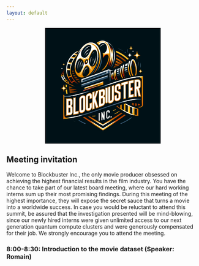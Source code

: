 ```yaml
---
layout: default
---
```


<div style="text-align: center;">
    <img src="./img/Blockbuster.png" alt="Logo" style="width: 60%; margin: auto; display: block;">
</div>

## Meeting invitation

Welcome to Blockbuster Inc., the only movie producer obsessed on achieving the highest financial results in the film industry. You have the chance to take part of our latest board meeting, where our hard working interns sum up their most promising findings. During this meeting of the highest importance, they will expose the secret sauce that turns a movie into a worldwide success. In case you would be reluctant to attend this summit, be assured that the investigation presented will be mind-blowing, since our newly hired interns were given unlimited access to our next generation quantum compute clusters and were generously compensated for their job. We strongly encourage you to attend the meeting.


### 8:00-8:30: Introduction to the movie dataset (Speaker: Romain)

<div>                            <div id="ca4f872d-41ed-4e54-8cfb-c823393ef1a2" class="plotly-graph-div" style="height:100%; width:100%;"></div>            <script type="text/javascript">                                    window.PLOTLYENV=window.PLOTLYENV || {};                                    if (document.getElementById("ca4f872d-41ed-4e54-8cfb-c823393ef1a2")) {                    Plotly.newPlot(                        "ca4f872d-41ed-4e54-8cfb-c823393ef1a2",                        [{"name":"Performance vs Average BO","x":[5.0,10.0,15.0,20.0,25.0,30.0,35.0,40.0,45.0,65.0,95.0],"xaxis":"x","y":[null,null,null,null,null,null,null,null,null,null,null],"yaxis":"y","type":"bar"},{"name":"Performance vs Average Rating","x":[5.0,10.0,15.0,20.0,25.0,30.0,35.0,40.0,45.0,65.0,95.0],"xaxis":"x2","y":[2.8037383177570208,-26.32398753894081,-26.323987538940806,9.41255006675568,0.4784156653315633,5.994199162101199,2.8037383177570097,-10.903426791277248,-3.6643302180685304,2.375389408099696,-6.74232309746328],"yaxis":"y2","type":"bar"}],                        {"annotations":[{"font":{"size":16},"showarrow":false,"text":"Performance vs Average BO","x":0.225,"xanchor":"center","xref":"paper","y":1.0,"yanchor":"bottom","yref":"paper"},{"font":{"size":16},"showarrow":false,"text":"Performance vs Average Rating","x":0.775,"xanchor":"center","xref":"paper","y":1.0,"yanchor":"bottom","yref":"paper"}],"sliders":[{"steps":[{"args":[["1900"],{"frame":{"duration":300,"redraw":true},"mode":"immediate"}],"label":"1900","method":"animate"},{"args":[["1910"],{"frame":{"duration":300,"redraw":true},"mode":"immediate"}],"label":"1910","method":"animate"},{"args":[["1920"],{"frame":{"duration":300,"redraw":true},"mode":"immediate"}],"label":"1920","method":"animate"},{"args":[["1930"],{"frame":{"duration":300,"redraw":true},"mode":"immediate"}],"label":"1930","method":"animate"},{"args":[["1940"],{"frame":{"duration":300,"redraw":true},"mode":"immediate"}],"label":"1940","method":"animate"},{"args":[["1950"],{"frame":{"duration":300,"redraw":true},"mode":"immediate"}],"label":"1950","method":"animate"},{"args":[["1960"],{"frame":{"duration":300,"redraw":true},"mode":"immediate"}],"label":"1960","method":"animate"},{"args":[["1970"],{"frame":{"duration":300,"redraw":true},"mode":"immediate"}],"label":"1970","method":"animate"},{"args":[["1980"],{"frame":{"duration":300,"redraw":true},"mode":"immediate"}],"label":"1980","method":"animate"},{"args":[["1990"],{"frame":{"duration":300,"redraw":true},"mode":"immediate"}],"label":"1990","method":"animate"},{"args":[["2000"],{"frame":{"duration":300,"redraw":true},"mode":"immediate"}],"label":"2000","method":"animate"},{"args":[["2010"],{"frame":{"duration":300,"redraw":true},"mode":"immediate"}],"label":"2010","method":"animate"}]}],"template":{"data":{"barpolar":[{"marker":{"line":{"color":"#E5ECF6","width":0.5},"pattern":{"fillmode":"overlay","size":10,"solidity":0.2}},"type":"barpolar"}],"bar":[{"error_x":{"color":"#2a3f5f"},"error_y":{"color":"#2a3f5f"},"marker":{"line":{"color":"#E5ECF6","width":0.5},"pattern":{"fillmode":"overlay","size":10,"solidity":0.2}},"type":"bar"}],"carpet":[{"aaxis":{"endlinecolor":"#2a3f5f","gridcolor":"white","linecolor":"white","minorgridcolor":"white","startlinecolor":"#2a3f5f"},"baxis":{"endlinecolor":"#2a3f5f","gridcolor":"white","linecolor":"white","minorgridcolor":"white","startlinecolor":"#2a3f5f"},"type":"carpet"}],"choropleth":[{"colorbar":{"outlinewidth":0,"ticks":""},"type":"choropleth"}],"contourcarpet":[{"colorbar":{"outlinewidth":0,"ticks":""},"type":"contourcarpet"}],"contour":[{"colorbar":{"outlinewidth":0,"ticks":""},"colorscale":[[0.0,"#0d0887"],[0.1111111111111111,"#46039f"],[0.2222222222222222,"#7201a8"],[0.3333333333333333,"#9c179e"],[0.4444444444444444,"#bd3786"],[0.5555555555555556,"#d8576b"],[0.6666666666666666,"#ed7953"],[0.7777777777777778,"#fb9f3a"],[0.8888888888888888,"#fdca26"],[1.0,"#f0f921"]],"type":"contour"}],"heatmapgl":[{"colorbar":{"outlinewidth":0,"ticks":""},"colorscale":[[0.0,"#0d0887"],[0.1111111111111111,"#46039f"],[0.2222222222222222,"#7201a8"],[0.3333333333333333,"#9c179e"],[0.4444444444444444,"#bd3786"],[0.5555555555555556,"#d8576b"],[0.6666666666666666,"#ed7953"],[0.7777777777777778,"#fb9f3a"],[0.8888888888888888,"#fdca26"],[1.0,"#f0f921"]],"type":"heatmapgl"}],"heatmap":[{"colorbar":{"outlinewidth":0,"ticks":""},"colorscale":[[0.0,"#0d0887"],[0.1111111111111111,"#46039f"],[0.2222222222222222,"#7201a8"],[0.3333333333333333,"#9c179e"],[0.4444444444444444,"#bd3786"],[0.5555555555555556,"#d8576b"],[0.6666666666666666,"#ed7953"],[0.7777777777777778,"#fb9f3a"],[0.8888888888888888,"#fdca26"],[1.0,"#f0f921"]],"type":"heatmap"}],"histogram2dcontour":[{"colorbar":{"outlinewidth":0,"ticks":""},"colorscale":[[0.0,"#0d0887"],[0.1111111111111111,"#46039f"],[0.2222222222222222,"#7201a8"],[0.3333333333333333,"#9c179e"],[0.4444444444444444,"#bd3786"],[0.5555555555555556,"#d8576b"],[0.6666666666666666,"#ed7953"],[0.7777777777777778,"#fb9f3a"],[0.8888888888888888,"#fdca26"],[1.0,"#f0f921"]],"type":"histogram2dcontour"}],"histogram2d":[{"colorbar":{"outlinewidth":0,"ticks":""},"colorscale":[[0.0,"#0d0887"],[0.1111111111111111,"#46039f"],[0.2222222222222222,"#7201a8"],[0.3333333333333333,"#9c179e"],[0.4444444444444444,"#bd3786"],[0.5555555555555556,"#d8576b"],[0.6666666666666666,"#ed7953"],[0.7777777777777778,"#fb9f3a"],[0.8888888888888888,"#fdca26"],[1.0,"#f0f921"]],"type":"histogram2d"}],"histogram":[{"marker":{"pattern":{"fillmode":"overlay","size":10,"solidity":0.2}},"type":"histogram"}],"mesh3d":[{"colorbar":{"outlinewidth":0,"ticks":""},"type":"mesh3d"}],"parcoords":[{"line":{"colorbar":{"outlinewidth":0,"ticks":""}},"type":"parcoords"}],"pie":[{"automargin":true,"type":"pie"}],"scatter3d":[{"line":{"colorbar":{"outlinewidth":0,"ticks":""}},"marker":{"colorbar":{"outlinewidth":0,"ticks":""}},"type":"scatter3d"}],"scattercarpet":[{"marker":{"colorbar":{"outlinewidth":0,"ticks":""}},"type":"scattercarpet"}],"scattergeo":[{"marker":{"colorbar":{"outlinewidth":0,"ticks":""}},"type":"scattergeo"}],"scattergl":[{"marker":{"colorbar":{"outlinewidth":0,"ticks":""}},"type":"scattergl"}],"scattermapbox":[{"marker":{"colorbar":{"outlinewidth":0,"ticks":""}},"type":"scattermapbox"}],"scatterpolargl":[{"marker":{"colorbar":{"outlinewidth":0,"ticks":""}},"type":"scatterpolargl"}],"scatterpolar":[{"marker":{"colorbar":{"outlinewidth":0,"ticks":""}},"type":"scatterpolar"}],"scatter":[{"fillpattern":{"fillmode":"overlay","size":10,"solidity":0.2},"type":"scatter"}],"scatterternary":[{"marker":{"colorbar":{"outlinewidth":0,"ticks":""}},"type":"scatterternary"}],"surface":[{"colorbar":{"outlinewidth":0,"ticks":""},"colorscale":[[0.0,"#0d0887"],[0.1111111111111111,"#46039f"],[0.2222222222222222,"#7201a8"],[0.3333333333333333,"#9c179e"],[0.4444444444444444,"#bd3786"],[0.5555555555555556,"#d8576b"],[0.6666666666666666,"#ed7953"],[0.7777777777777778,"#fb9f3a"],[0.8888888888888888,"#fdca26"],[1.0,"#f0f921"]],"type":"surface"}],"table":[{"cells":{"fill":{"color":"#EBF0F8"},"line":{"color":"white"}},"header":{"fill":{"color":"#C8D4E3"},"line":{"color":"white"}},"type":"table"}]},"layout":{"annotationdefaults":{"arrowcolor":"#2a3f5f","arrowhead":0,"arrowwidth":1},"autotypenumbers":"strict","coloraxis":{"colorbar":{"outlinewidth":0,"ticks":""}},"colorscale":{"diverging":[[0,"#8e0152"],[0.1,"#c51b7d"],[0.2,"#de77ae"],[0.3,"#f1b6da"],[0.4,"#fde0ef"],[0.5,"#f7f7f7"],[0.6,"#e6f5d0"],[0.7,"#b8e186"],[0.8,"#7fbc41"],[0.9,"#4d9221"],[1,"#276419"]],"sequential":[[0.0,"#0d0887"],[0.1111111111111111,"#46039f"],[0.2222222222222222,"#7201a8"],[0.3333333333333333,"#9c179e"],[0.4444444444444444,"#bd3786"],[0.5555555555555556,"#d8576b"],[0.6666666666666666,"#ed7953"],[0.7777777777777778,"#fb9f3a"],[0.8888888888888888,"#fdca26"],[1.0,"#f0f921"]],"sequentialminus":[[0.0,"#0d0887"],[0.1111111111111111,"#46039f"],[0.2222222222222222,"#7201a8"],[0.3333333333333333,"#9c179e"],[0.4444444444444444,"#bd3786"],[0.5555555555555556,"#d8576b"],[0.6666666666666666,"#ed7953"],[0.7777777777777778,"#fb9f3a"],[0.8888888888888888,"#fdca26"],[1.0,"#f0f921"]]},"colorway":["#636efa","#EF553B","#00cc96","#ab63fa","#FFA15A","#19d3f3","#FF6692","#B6E880","#FF97FF","#FECB52"],"font":{"color":"#2a3f5f"},"geo":{"bgcolor":"white","lakecolor":"white","landcolor":"#E5ECF6","showlakes":true,"showland":true,"subunitcolor":"white"},"hoverlabel":{"align":"left"},"hovermode":"closest","mapbox":{"style":"light"},"paper_bgcolor":"white","plot_bgcolor":"#E5ECF6","polar":{"angularaxis":{"gridcolor":"white","linecolor":"white","ticks":""},"bgcolor":"#E5ECF6","radialaxis":{"gridcolor":"white","linecolor":"white","ticks":""}},"scene":{"xaxis":{"backgroundcolor":"#E5ECF6","gridcolor":"white","gridwidth":2,"linecolor":"white","showbackground":true,"ticks":"","zerolinecolor":"white"},"yaxis":{"backgroundcolor":"#E5ECF6","gridcolor":"white","gridwidth":2,"linecolor":"white","showbackground":true,"ticks":"","zerolinecolor":"white"},"zaxis":{"backgroundcolor":"#E5ECF6","gridcolor":"white","gridwidth":2,"linecolor":"white","showbackground":true,"ticks":"","zerolinecolor":"white"}},"shapedefaults":{"line":{"color":"#2a3f5f"}},"ternary":{"aaxis":{"gridcolor":"white","linecolor":"white","ticks":""},"baxis":{"gridcolor":"white","linecolor":"white","ticks":""},"bgcolor":"#E5ECF6","caxis":{"gridcolor":"white","linecolor":"white","ticks":""}},"title":{"x":0.05},"xaxis":{"automargin":true,"gridcolor":"white","linecolor":"white","ticks":"","title":{"standoff":15},"zerolinecolor":"white","zerolinewidth":2},"yaxis":{"automargin":true,"gridcolor":"white","linecolor":"white","ticks":"","title":{"standoff":15},"zerolinecolor":"white","zerolinewidth":2}}},"xaxis":{"anchor":"y","domain":[0.0,0.45],"range":[0,100],"title":{"text":"Percentage of woman actor (%)"}},"yaxis":{"anchor":"x","domain":[0.0,1.0],"range":[-100,100],"title":{"text":"Performance compared to the average (%)"}},"xaxis2":{"anchor":"y2","domain":[0.55,1.0],"range":[0,100],"title":{"text":"Percentage of woman actor (%)"}},"yaxis2":{"anchor":"x2","domain":[0.0,1.0],"range":[-15,15],"title":{"text":"Performance compared to the average (%)"}}},                        {"responsive": true}                    ).then(function(){
                            Plotly.addFrames('ca4f872d-41ed-4e54-8cfb-c823393ef1a2', [{"data":[{"x":[5.0,10.0,15.0,20.0,25.0,30.0,35.0,40.0,45.0,65.0,95.0],"y":[null,null,null,null,null,null,null,null,null,null,null],"type":"bar"},{"x":[5.0,10.0,15.0,20.0,25.0,30.0,35.0,40.0,45.0,65.0,95.0],"y":[2.8037383177570208,-26.32398753894081,-26.323987538940806,9.41255006675568,0.4784156653315633,5.994199162101199,2.8037383177570097,-10.903426791277248,-3.6643302180685304,2.375389408099696,-6.74232309746328],"type":"bar"}],"name":"1900"},{"data":[{"x":[0.0,5.0,10.0,15.0,20.0,25.0,30.0,35.0,40.0,45.0,50.0,55.0,60.0,65.0,70.0,75.0,80.0,95.0],"y":[null,null,null,null,null,-96.7620762112431,null,null,61.896189437845294,-95.14311431686464,null,null,null,null,null,null,null,-99.71820996851206],"type":"bar"},{"x":[0.0,5.0,10.0,15.0,20.0,25.0,30.0,35.0,40.0,45.0,50.0,55.0,60.0,65.0,70.0,75.0,80.0,95.0],"y":[6.560619088564068,4.4933054907259615,0.04179080924975182,-0.17107869768484285,2.2103785506475804,0.015905740862753103,3.490609510271641,0.28417446084195147,-11.157198132907503,-4.037977284967823,4.774333677347964,8.22789408110622,-9.870496779967358,1.692576869264581,-10.353764893747696,-12.045203291978869,16.709249477951115,-2.244345283536542],"type":"bar"}],"name":"1910"},{"data":[{"x":[0.0,5.0,10.0,15.0,20.0,25.0,30.0,35.0,40.0,45.0,50.0,55.0,60.0,65.0,70.0,75.0,80.0,85.0,95.0],"y":[null,null,null,-27.540139812909594,13.299284664179158,-11.978016195493462,-7.031328123218787,108.6459328509621,-93.2720006708211,-53.88948789009865,null,null,null,null,null,null,null,null,-80.37666862322823],"type":"bar"},{"x":[0.0,5.0,10.0,15.0,20.0,25.0,30.0,35.0,40.0,45.0,50.0,55.0,60.0,65.0,70.0,75.0,80.0,85.0,95.0],"y":[-7.56400114877086,5.595251217868568,3.879675098446405,2.44500478463153,1.2180159192565259,2.3117254350310117,-0.6719488061122378,0.3017287503435735,-2.230082505169691,-5.835772618789822,1.2803399113522067,0.18817044760119878,5.048029202964624,-2.423227907574333,-3.6933012965758274,-6.780645226302828,-2.8638656139626018,-9.130712993706958,-5.007009175431783],"type":"bar"}],"name":"1920"},{"data":[{"x":[0.0,5.0,10.0,15.0,20.0,25.0,30.0,35.0,40.0,45.0,50.0,55.0,60.0,65.0,70.0,75.0,80.0,85.0,90.0,95.0],"y":[null,-88.81826955601694,-80.83039191435812,124.53139285972331,-82.99949395378077,-90.07535316642279,-88.11965481438378,-88.88708572824906,673.7615721687108,-89.44719480832178,-90.29380986322529,-87.2972494310918,null,-94.40023092190236,-94.05861531658792,null,null,null,-83.53479812268142,-94.75942363155829],"type":"bar"},{"x":[0.0,5.0,10.0,15.0,20.0,25.0,30.0,35.0,40.0,45.0,50.0,55.0,60.0,65.0,70.0,75.0,80.0,85.0,90.0,95.0],"y":[-11.970275440978947,-6.181375886240569,-1.0621708817513105,-1.5301733991161712,0.24184050725995998,0.9971337860231453,1.1482700970017758,1.6042372087304462,2.0540341049132795,0.08284032581220552,3.060600153970035,0.9554014415441712,2.729298039579498,-0.15313292593221936,-2.065864142388788,3.166504003229552,-5.225029815214954,null,21.627878403807465,-2.6947028071219616],"type":"bar"}],"name":"1930"},{"data":[{"x":[0.0,5.0,10.0,15.0,20.0,25.0,30.0,35.0,40.0,45.0,50.0,55.0,60.0,65.0,70.0,75.0,80.0,95.0],"y":[null,-71.21444508908823,201.09643169415855,-74.47741536286377,-76.89317161197908,-47.73332440475412,20.089761979228093,230.1851430886769,-45.343777582577296,-59.97063429403913,null,-36.586185679707945,-83.21222520166697,-77.75060129227252,-50.334031646197516,-88.0610652995667,null,-75.17691081217848],"type":"bar"},{"x":[0.0,5.0,10.0,15.0,20.0,25.0,30.0,35.0,40.0,45.0,50.0,55.0,60.0,65.0,70.0,75.0,80.0,95.0],"y":[-24.69425604358477,-1.9099279257237478,0.0008570901605557912,-1.065519221697198,0.4454909771712759,-0.4986549075136363,0.7996846060492139,0.7285362033614842,1.5831080207851753,-0.6215421752862549,-0.9698547068213752,1.372720329453514,10.897401804650505,0.011801903805493901,-0.04417585518485067,9.489670784778724,-4.891634484675578,-2.175369268602002],"type":"bar"}],"name":"1940"},{"data":[{"x":[0.0,5.0,10.0,15.0,20.0,25.0,30.0,35.0,40.0,45.0,50.0,55.0,60.0,65.0,70.0,75.0,90.0,95.0],"y":[null,-29.094641802442844,-14.607325473981689,-3.544645757660533,-8.392051889273077,-37.627062765159806,33.64188873400291,65.87298080065777,-34.19717026519095,-2.903611894727804,294.1144804067387,-46.27912204738798,-65.93978947896439,-68.5598056728902,-66.75723453146924,-77.74732912625674,null,-70.70821895190937],"type":"bar"},{"x":[0.0,5.0,10.0,15.0,20.0,25.0,30.0,35.0,40.0,45.0,50.0,55.0,60.0,65.0,70.0,75.0,90.0,95.0],"y":[-7.218142465956198,-0.0038409614184653986,-3.847012257386334,-0.7926565406593425,-0.0758155613365719,0.7353466800447962,0.184805151898056,1.7122548941580178,2.6333352935244743,1.0207228026079054,4.833915755406761,2.1774424531985717,-0.6360129875054418,-1.3445570870503452,-1.2119893046258636,1.6978318316095729,8.81705162661738,-2.582210451990804],"type":"bar"}],"name":"1950"},{"data":[{"x":[0.0,5.0,10.0,15.0,20.0,25.0,30.0,35.0,40.0,45.0,50.0,55.0,60.0,65.0,70.0,75.0,85.0,90.0,95.0],"y":[null,-35.47074324190549,2.965355280917208,1.4521122878313804,-52.93707671753835,-0.05561827640065773,10.032477612683953,-44.31360372153488,50.34754527494202,-1.9123064568092514,-64.16110857890554,-77.371915463022,331.26900864568756,-88.37167877960853,null,-20.95763362256343,null,null,-96.5429315290728],"type":"bar"},{"x":[0.0,5.0,10.0,15.0,20.0,25.0,30.0,35.0,40.0,45.0,50.0,55.0,60.0,65.0,70.0,75.0,85.0,90.0,95.0],"y":[-26.339435127909304,2.598176242857291,-0.8173005463608843,1.259386727200529,-0.09795218068301835,0.2551954359678969,-0.5309123588670405,-0.08835934950023924,1.0461999751527007,0.6827174579711693,0.4556278851425819,-2.4665089624451957,10.556323365800116,-2.6475686865216255,2.6719224730099174,-15.776409906795894,null,12.665587794835867,-2.3591288072386125],"type":"bar"}],"name":"1960"},{"data":[{"x":[0.0,5.0,10.0,15.0,20.0,25.0,30.0,35.0,40.0,45.0,50.0,55.0,60.0,65.0,70.0,75.0,80.0,85.0,95.0],"y":[null,73.61549725918313,-6.276500333474362,-3.280109598148652,-38.51849914934405,10.113392148742568,-17.182435971877133,47.38492249409505,-39.68279538092918,-19.05992727949934,54.65820169765384,-62.47729061508316,-80.26600486605238,-65.7635311373398,-58.666372741151015,null,null,null,-22.63304403061996],"type":"bar"},{"x":[0.0,5.0,10.0,15.0,20.0,25.0,30.0,35.0,40.0,45.0,50.0,55.0,60.0,65.0,70.0,75.0,80.0,85.0,95.0],"y":[-9.406109392564991,2.9427510912657087,-0.022971528818786977,0.24693399557434392,-0.9960425280779798,-0.19862385273477784,-1.0123314266830106,-0.2392042666259461,-0.023767574750548037,-0.6071807615240958,-3.472016951167824,-0.4535864331153389,3.49330266291095,-0.8750338512579697,-4.368460203661036,6.169121207988593,-18.155340524299906,1.5713209903560168,-2.106218980220821],"type":"bar"}],"name":"1970"},{"data":[{"x":[0.0,5.0,10.0,15.0,20.0,25.0,30.0,35.0,40.0,45.0,50.0,55.0,60.0,65.0,70.0,75.0,85.0,90.0,95.0],"y":[160.43366326289092,54.2221221759565,30.708993483413852,-13.204579713832862,3.9862759228458873,-21.99077266308239,-0.2225303375421686,3.7865783899902574,-7.579517989141421,-21.63065083538865,-29.780185107372077,-60.73373426250436,-5.144570629803511,-96.46680124610074,-77.09810279622941,-81.53233510898372,-93.70152612545446,null,-81.81614216220655],"type":"bar"},{"x":[0.0,5.0,10.0,15.0,20.0,25.0,30.0,35.0,40.0,45.0,50.0,55.0,60.0,65.0,70.0,75.0,85.0,90.0,95.0],"y":[6.1103712377147845,2.646269849232599,-1.1999301524481223,0.47627544272580835,0.644451155638378,-0.15246331114596315,-0.03262255990094673,-0.8766710507397095,-1.7121150019889788,-1.352152455418728,-0.595451276304846,-1.0330861411946302,-0.9041588834452738,-2.2640983126796934,-1.2008214700346636,-7.71689720390339,14.60165142303684,null,3.573590286005754],"type":"bar"}],"name":"1980"},{"data":[{"x":[0.0,5.0,10.0,15.0,20.0,25.0,30.0,35.0,40.0,45.0,50.0,55.0,60.0,65.0,70.0,75.0,80.0,85.0,95.0],"y":[232.1268397179742,-26.997149340250818,6.731730885941959,9.390399548405446,-0.27567868418824126,32.47877941567115,29.885531128378464,-7.136017956267276,0.5479021327050833,-39.257201129896316,-31.853164039524533,-47.07123590655138,-71.96564517743914,-26.429513225113944,-70.4301250263682,-32.285521639224015,-97.76851176165366,null,-98.92630079407787],"type":"bar"},{"x":[0.0,5.0,10.0,15.0,20.0,25.0,30.0,35.0,40.0,45.0,50.0,55.0,60.0,65.0,70.0,75.0,80.0,85.0,95.0],"y":[18.566914869897428,-0.12002950630328411,-2.214146711646137,2.210676501687661,0.22895288698968175,-1.7745159159763102,0.3047539364334957,0.19102319708695392,-0.6656496580644817,-1.054168923546736,1.3239707834961905,-1.0107869620746568,0.13929655762058574,1.337038281596941,-3.4241076232272096,3.237820082982332,7.566645721454292,2.6952104578286233,1.770172837376654],"type":"bar"}],"name":"1990"},{"data":[{"x":[0.0,5.0,10.0,15.0,20.0,25.0,30.0,35.0,40.0,45.0,50.0,55.0,60.0,65.0,70.0,75.0,80.0,85.0,90.0,95.0],"y":[131.0063427841363,6.278941529503929,56.65262382809865,10.102334082093586,10.726974745538408,25.439760480024283,1.1889192608458419,-10.077390611082016,-14.590081568134329,-30.555075572133255,-35.20098008112688,-37.17120067788889,-28.30205540463792,-37.57491269419083,-63.600663918900075,-57.01675855286279,-69.03185672841718,-86.7514359148669,-67.57089357391713,-84.4329346714989],"type":"bar"},{"x":[0.0,5.0,10.0,15.0,20.0,25.0,30.0,35.0,40.0,45.0,50.0,55.0,60.0,65.0,70.0,75.0,80.0,85.0,90.0,95.0],"y":[6.5465477236070075,-0.5675733655905408,-0.9109225253746625,-0.915723475238696,0.5909658112876984,-0.06249752082702455,-1.4874953058352565,0.8228416029458628,1.2681473941507084,-0.2651554523385422,-0.8235921850240773,-0.32449271294033377,-0.8459414900777552,-3.1317043537810156,-5.373769929877379,0.9825239369572998,3.8181676360952603,8.271431950259966,-7.8565684255084385,2.1674003575324803],"type":"bar"}],"name":"2000"},{"data":[{"x":[0.0,5.0,10.0,15.0,20.0,25.0,30.0,35.0,40.0,45.0,50.0,55.0,60.0,65.0,70.0,75.0,80.0,85.0,90.0,95.0],"y":[-96.46731335797648,-5.709253119190023,29.953983974741814,48.394175930318305,7.148251712675253,-38.905845092385555,48.34390011684296,43.18871473316047,-17.645432026976664,-49.7660312134659,-68.37064741013589,-50.57254817498627,-69.4142131246557,-67.49464420311493,-91.41523833019927,12.457731980928683,-99.98873274535158,null,null,-88.94623067206676],"type":"bar"},{"x":[0.0,5.0,10.0,15.0,20.0,25.0,30.0,35.0,40.0,45.0,50.0,55.0,60.0,65.0,70.0,75.0,80.0,85.0,90.0,95.0],"y":[3.8198808966702793,6.249098518928806,-0.9376888585390509,-0.09626952567681328,0.11033272445639312,-0.7029588706481531,1.117136480195796,-0.9173316114078204,-0.08293352847935058,0.44975531749922837,-4.208423081374797,-0.6693588373434617,0.8389213682185022,-1.4090158635357417,1.6158925649617841,1.521704261346795,-3.4486749498324976,-8.37003391810389,-18.896886957859294,-0.3617683590904237],"type":"bar"}],"name":"2010"}]);
                        }).then(function(){
                            Plotly.animate('ca4f872d-41ed-4e54-8cfb-c823393ef1a2', null);
                        })                };                            </script>        </div>


